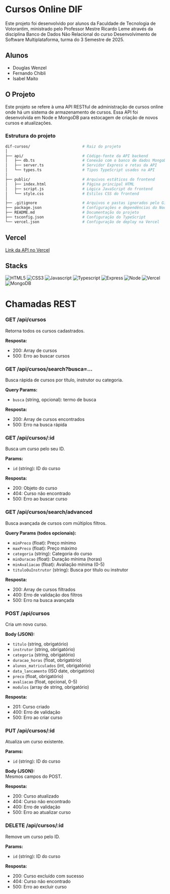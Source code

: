 ﻿# Cursos Online DIF

Este projeto foi desenvolvido por alunos da Faculdade de Tecnologia de Votorantim, ministrado pelo Professor Mestre Ricardo Leme através da disciplina Banco de Dados Não Relacional do curso Desenvolvimento de Software Multiplataforma, turma do 3 Semestre de 2025.

## Alunos

- Douglas Wenzel
- Fernando Chibli
- Isabel Maito

## O Projeto

Este projeto se refere à uma API RESTful de administração de cursos online onde há um sistema de armazenamento de cursos. Essa API foi desenvolvida em Node e MongoDB para estocagem de criação de novos cursos e atualizações.

### Estrutura do projeto

```bash
dif-cursos/                       # Raiz do projeto
│
├── api/                          # Código-fonte da API backend
│   ├── db.ts                     # Conexão com o banco de dados MongoDB
│   ├── server.ts                 # Servidor Express e rotas da API
│   └── types.ts                  # Tipos TypeScript usados na API
│
├── public/                       # Arquivos estáticos do frontend
│   ├── index.html                # Página principal HTML
│   ├── script.js                 # Lógica JavaScript do frontend
│   └── style.css                 # Estilos CSS do frontend
│
├── .gitignore                    # Arquivos e pastas ignorados pelo Git
├── package.json                  # Configurações e dependências do Node.js
├── README.md                     # Documentação do projeto
├── tsconfig.json                 # Configuração do TypeScript
└── vercel.json                   # Configuração de deploy na Vercel
```

## Vercel

[Link da API no Vercel](https://dif-cursos.vercel.app)

## Stacks 
![HTML5](https://img.shields.io/badge/HTML5-E34F26?style=for-the-badge&logo=html5&logoColor=white)
![CSS3](https://img.shields.io/badge/CSS3-1572B6?style=for-the-badge&logo=css3&logoColor=white)
![Javascript](https://img.shields.io/badge/JavaScript-323330?style=for-the-badge&logo=javascript&logoColor=F7DF1E)
![Typescript](https://img.shields.io/badge/TypeScript-007ACC?style=for-the-badge&logo=typescript&logoColor=white)
![Express](https://img.shields.io/badge/Express%20js-000000?style=for-the-badge&logo=express&logoColor=white)
![Node](https://img.shields.io/badge/Node%20js-339933?style=for-the-badge&logo=nodedotjs&logoColor=white)
![Vercel](https://img.shields.io/badge/Vercel-000000?style=for-the-badge&logo=vercel&logoColor=white)
![MongoDB](https://img.shields.io/badge/MongoDB-4EA94B?style=for-the-badge&logo=mongodb&logoColor=white)

# Chamadas REST
### GET /api/cursos
Retorna todos os cursos cadastrados.

**Resposta:**  
- 200: Array de cursos  
- 500: Erro ao buscar cursos

### GET /api/cursos/search?busca=...

Busca rápida de cursos por título, instrutor ou categoria.

**Query Params:**
- `busca` (string, opcional): termo de busca

**Resposta:**  
- 200: Array de cursos encontrados  
- 500: Erro na busca rápida

### GET /api/cursos/:id

Busca um curso pelo seu ID.

**Params:**
- `id` (string): ID do curso

**Resposta:**  
- 200: Objeto do curso  
- 404: Curso não encontrado  
- 500: Erro ao buscar curso

### GET /api/cursos/search/advanced

Busca avançada de cursos com múltiplos filtros.

**Query Params (todos opcionais):**
- `minPreco` (float): Preço mínimo
- `maxPreco` (float): Preço máximo
- `categoria` (string): Categoria do curso
- `minDuracao` (float): Duração mínima (horas)
- `minAvaliacao` (float): Avaliação mínima (0-5)
- `tituloOuInstrutor` (string): Busca por título ou instrutor

**Resposta:**  
- 200: Array de cursos filtrados  
- 400: Erro de validação dos filtros  
- 500: Erro na busca avançada

### POST /api/cursos

Cria um novo curso.

**Body (JSON):**
- `titulo` (string, obrigatório)
- `instrutor` (string, obrigatório)
- `categoria` (string, obrigatório)
- `duracao_horas` (float, obrigatório)
- `alunos_matriculados` (int, obrigatório)
- `data_lancamento` (ISO date, obrigatório)
- `preco` (float, obrigatório)
- `avaliacao` (float, opcional, 0-5)
- `modulos` (array de string, obrigatório)

**Resposta:**  
- 201: Curso criado  
- 400: Erro de validação  
- 500: Erro ao criar curso

### PUT /api/cursos/:id

Atualiza um curso existente.

**Params:**
- `id` (string): ID do curso

**Body (JSON):**  
Mesmos campos do POST.

**Resposta:**  
- 200: Curso atualizado  
- 404: Curso não encontrado  
- 400: Erro de validação  
- 500: Erro ao atualizar curso

### DELETE /api/cursos/:id

Remove um curso pelo ID.

**Params:**
- `id` (string): ID do curso

**Resposta:**  
- 200: Curso excluído com sucesso  
- 404: Curso não encontrado  
- 500: Erro ao excluir curso
